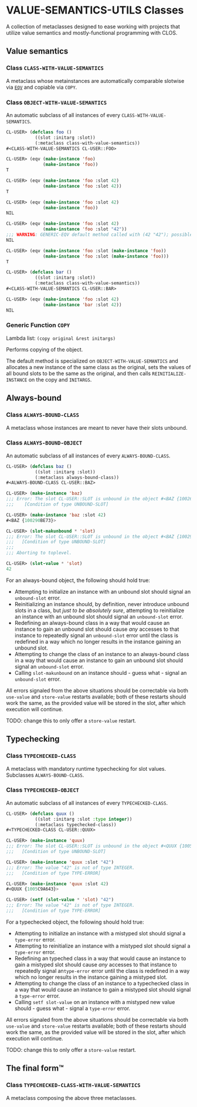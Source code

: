 # VALUE-SEMANTICS-UTILS Classes

A collection of metaclasses designed to ease working with projects that utilize value semantics and mostly-functional programming with CLOS.

## Value semantics

### **Class `CLASS-WITH-VALUE-SEMANTICS`**

A metaclass whose metainstances are automatically comparable slotwise via [`EQV`](EQV.md) and copiable via `COPY`.

### **Class `OBJECT-WITH-VALUE-SEMANTICS`**

An automatic subclass of all instances of every `CLASS-WITH-VALUE-SEMANTICS`.

```lisp
CL-USER> (defclass foo ()
           ((slot :initarg :slot))
           (:metaclass class-with-value-semantics))
#<CLASS-WITH-VALUE-SEMANTICS CL-USER::FOO>

CL-USER> (eqv (make-instance 'foo)
              (make-instance 'foo))
T

CL-USER> (eqv (make-instance 'foo :slot 42)
              (make-instance 'foo :slot 42))
T

CL-USER> (eqv (make-instance 'foo :slot 42)
              (make-instance 'foo))
NIL

CL-USER> (eqv (make-instance 'foo :slot 42)
              (make-instance 'foo :slot "42"))
;;; WARNING: GENERIC-EQV default method called with (42 "42"); possible type error?
NIL

CL-USER> (eqv (make-instance 'foo :slot (make-instance 'foo))
              (make-instance 'foo :slot (make-instance 'foo)))
T

CL-USER> (defclass bar ()
           ((slot :initarg :slot))
           (:metaclass class-with-value-semantics))
#<CLASS-WITH-VALUE-SEMANTICS CL-USER::BAR>

CL-USER> (eqv (make-instance 'foo :slot 42)
              (make-instance 'bar :slot 42))
NIL
```

### **Generic Function `COPY`**

Lambda list: `(copy original &rest initargs)`

Performs copying of the object.

The default method is specialized on `OBJECT-WITH-VALUE-SEMANTICS` and allocates a new instance of the same class as the original, sets the values of all bound slots to be the same as the original, and then calls `REINITIALIZE-INSTANCE` on the copy and `INITARGS`.

## Always-bound

### **Class `ALWAYS-BOUND-CLASS`**

A metaclass whose instances are meant to never have their slots unbound.

### **Class `ALWAYS-BOUND-OBJECT`**

An automatic subclass of all instances of every `ALWAYS-BOUND-CLASS`.

```lisp
CL-USER> (defclass baz ()
           ((slot :initarg :slot))
           (:metaclass always-bound-class))
#<ALWAYS-BOUND-CLASS CL-USER::BAZ>

CL-USER> (make-instance 'baz)
;;; Error: The slot CL-USER::SLOT is unbound in the object #<BAZ {10026C0E93}>.
;;;    [Condition of type UNBOUND-SLOT]

CL-USER> (make-instance 'baz :slot 42)
#<BAZ {100290BE73}>

CL-USER> (slot-makunbound * 'slot)
;;; Error: The slot CL-USER::SLOT is unbound in the object #<BAZ {100290BE73}>.
;;;   [Condition of type UNBOUND-SLOT]
;;;
;;; Aborting to toplevel.

CL-USER> (slot-value * 'slot)
42
```

For an always-bound object, the following should hold true:

* Attempting to initialize an instance with an unbound slot should signal an `unbound-slot` error.
* Reinitializing an instance should, by definition, never introduce unbound slots in a class, but *just to be absolutely sure*, attempting to reinitialize an instance with an unbound slot should signal an `unbound-slot` error.
* Redefining an always-bound class in a way that would cause an instance to gain an unbound slot should cause *any* accesses to that instance to repeatedly signal an `unbound-slot` error until the class is redefined in a way which no longer results in the instance gaining an unbound slot.
* Attempting to change the class of an instance to an always-bound class in a way that would cause an instance to gain an unbound slot should signal an `unbound-slot` error.
* Calling `slot-makunbound` on an instance should - guess what - signal an `unbound-slot` error.

All errors signaled from the above situations should be correctable via both `use-value` and `store-value` restarts available; both of these restarts should work the same, as the provided value will be stored in the slot, after which execution will continue.

TODO: change this to only offer a `store-value` restart.

## Typechecking

### **Class `TYPECHECKED-CLASS`**

A metaclass with mandatory runtime typechecking for slot values. Subclasses `ALWAYS-BOUND-CLASS`.

### **Class `TYPECHECKED-OBJECT`**

An automatic subclass of all instances of every `TYPECHECKED-CLASS`.

```lisp
CL-USER> (defclass quux ()
           ((slot :initarg :slot :type integer))
           (:metaclass typechecked-class))
#<TYPECHECKED-CLASS CL-USER::QUUX>

CL-USER> (make-instance 'quux)
;;; Error: The slot CL-USER::SLOT is unbound in the object #<QUUX {1005907C23}>.
;;;   [Condition of type UNBOUND-SLOT]

CL-USER> (make-instance 'quux :slot "42")
;;; Error: The value "42" is not of type INTEGER.
;;;   [Condition of type TYPE-ERROR]

CL-USER> (make-instance 'quux :slot 42)
#<QUUX {1005C9A643}>

CL-USER> (setf (slot-value * 'slot) "42")
;;; Error: The value "42" is not of type INTEGER.
;;;   [Condition of type TYPE-ERROR]
```

For a typechecked object, the following should hold true:

* Attempting to initialize an instance with a mistyped slot should signal a `type-error` error.
* Attempting to reinitialize an instance with a mistyped slot should signal a `type-error` error.
* Redefining an typeched class in a way that would cause an instance to gain a mistyped slot should cause *any* accesses to that instance to repeatedly signal an`type-error` error until the class is redefined in a way which no longer results in the instance gaining a mistyped slot.
* Attempting to change the class of an instance to a typechecked class in a way that would cause an instance to gain a mistyped slot should signal a `type-error` error.
* Calling `setf slot-value` on an instance with a mistyped new value should - guess what - signal a `type-error` error.

All errors signaled from the above situations should be correctable via both `use-value` and `store-value` restarts available; both of these restarts should work the same, as the provided value will be stored in the slot, after which execution will continue.

TODO: change this to only offer a `store-value` restart.

## The final form™

### **Class `TYPECHECKED-CLASS-WITH-VALUE-SEMANTICS`**

A metaclass composing the above three metaclasses.
